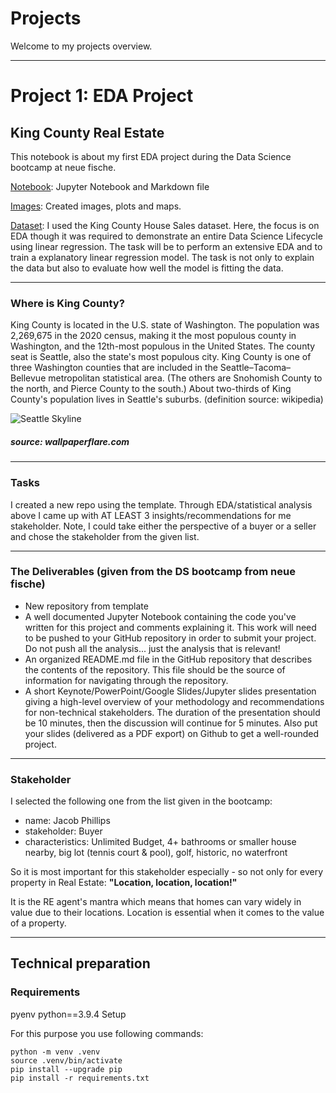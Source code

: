# Projects

Welcome to my projects overview.

---

# __Project 1: EDA Project__

## __King County Real Estate__

This notebook is about my first EDA project during the Data Science bootcamp at neue fische. 

[Notebook](Project_1/notebooks): Jupyter Notebook and Markdown file

[Images](Project_1/images): Created images, plots and maps.

[Dataset](Project_1/data): I used the King County House Sales dataset. Here, the focus is on EDA though it was required to demonstrate an entire Data Science Lifecycle using linear regression. The task will be to perform an extensive EDA and to train a explanatory linear regression model. The task is not only to explain the data but also to evaluate how well the model is fitting the data. 

---

### __Where is King County?__

King County is located in the U.S. state of Washington. The population was 2,269,675 in the 2020 census, making it the most populous county in Washington, and the 12th-most populous in the United States. The county seat is Seattle, also the state's most populous city. King County is one of three Washington counties that are included in the Seattle–Tacoma–Bellevue metropolitan statistical area. (The others are Snohomish County to the north, and Pierce County to the south.) About two-thirds of King County's population lives in Seattle's suburbs. (definition source: wikipedia)

![Seattle Skyline](Project_1/images/wallpaperflare.com_wallpaper.jpg)

##### source: wallpaperflare.com

---

### __Tasks__

I created a new repo using the template. Through EDA/statistical analysis above I came up with AT LEAST 3 insights/recommendations for me stakeholder. Note, I could take either the perspective of a buyer or a seller and chose the stakeholder from the given list. 

---

### __The Deliverables (given from the DS bootcamp from neue fische)__

* New repository from template
* A well documented Jupyter Notebook containing the code you've written for this project and comments explaining it. This work will need to be pushed to your GitHub repository in order to submit your project. Do not push all the analysis... just the analysis that is relevant!
* An organized README.md file in the GitHub repository that describes the contents of the repository. This file should be the source of information for navigating through the repository.
* A short Keynote/PowerPoint/Google Slides/Jupyter slides presentation giving a high-level overview of your methodology and recommendations for non-technical stakeholders. The duration of the presentation should be 10 minutes, then the discussion will continue for 5 minutes. Also put your slides (delivered as a PDF export) on Github to get a well-rounded project.

---

### __Stakeholder__

I selected the following one from the list given in the bootcamp:

* name: Jacob Phillips
* stakeholder: Buyer
* characteristics: Unlimited Budget, 4+ bathrooms or smaller house nearby, big lot (tennis court & pool), golf, historic, no waterfront

So it is most important for this stakeholder especially - so not only for every property in Real Estate: 
__"Location, location, location!"__ 

It is the RE agent's mantra which means that homes can vary widely in value due to their locations. Location is essential when it comes to the value of a property.

---

## __Technical preparation__

### __Requirements__

pyenv
python==3.9.4
Setup

For this purpose you use following commands:

````
python -m venv .venv
source .venv/bin/activate
pip install --upgrade pip
pip install -r requirements.txt

